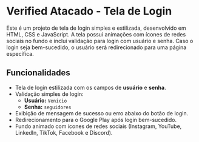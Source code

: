 # Verified Atacado - Tela de Login

Este é um projeto de tela de login simples e estilizada, desenvolvido em HTML, CSS e JavaScript. A tela possui animações com ícones de redes sociais no fundo e inclui validação para login com usuário e senha. Caso o login seja bem-sucedido, o usuário será redirecionado para uma página específica.

## Funcionalidades

- Tela de login estilizada com os campos de **usuário** e **senha**.
- Validação simples de login:
  - **Usuário:** `Venicio`
  - **Senha:** `seguidores`
- Exibição de mensagem de sucesso ou erro abaixo do botão de login.
- Redirecionamento para o Google Play após login bem-sucedido.
- Fundo animado com ícones de redes sociais (Instagram, YouTube, LinkedIn, TikTok, Facebook e Discord).
